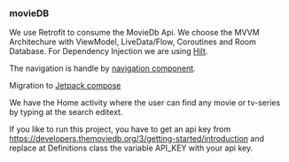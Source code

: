 ###  movieDB
We use Retrofit to consume the MovieDb Api. We choose the MVVM Architechure with ViewModel, LiveData/Flow, Coroutines and Room Database.
For Dependency Injection we are using [Hilt](https://developer.android.com/training/dependency-injection/hilt-android).

The navigation is handle by [navigation component](https://developer.android.com/guide/navigation/navigation-getting-started).

Migration to [Jetpack compose](https://developer.android.com/jetpack/compose)

We have the Home activity where the user can find any movie or tv-series by typing at the search editext.

If you like to run this project, you have to get an api key from https://developers.themoviedb.org/3/getting-started/introduction
and replace at Definitions class the variable API_KEY with your api key.

